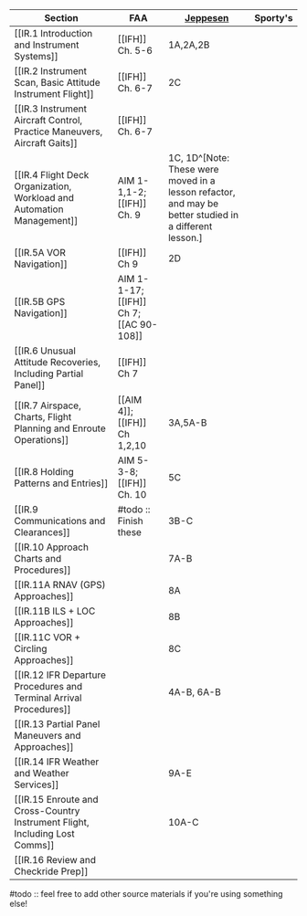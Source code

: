    | Section                                                                     | FAA                                     | [Jeppesen](https://shop.jeppesen.com/All-Products/Training/Training-Type/E-Books/Instrument-Commercial-E-book/p/10277281) | Sporty's |
   | --------------------------------------------------------------------------- | --------------------------------------- | ------------------------------------------------------------------------------------------------------------------------- | -------- |
   | [[IR.1 Introduction and Instrument Systems]]                                | [[IFH]] Ch. 5-6                         | 1A,2A,2B                                                                                                                  |          |
   | [[IR.2 Instrument Scan, Basic Attitude Instrument Flight]]                  | [[IFH]] Ch. 6-7                         | 2C                                                                                                                        |          |
   | [[IR.3 Instrument Aircraft Control, Practice Maneuvers, Aircraft Gaits]]    | [[IFH]] Ch. 6-7                         |                                                                                                                           |          |
   | [[IR.4 Flight Deck Organization, Workload and Automation Management]]       | AIM 1-1,1-2; [[IFH]] Ch. 9              | 1C, 1D^[Note: These were moved in a lesson refactor, and may be better studied in a different lesson.]                                                                                                                    |          |
   | [[IR.5A VOR Navigation]]                                      | [[IFH]] Ch 9                            | 2D                                                                                                                        |          |
   | [[IR.5B GPS Navigation]]                                                     | AIM 1-1-17; [[IFH]] Ch 7; [[AC 90-108]] |                                                                                                                           |          |
   | [[IR.6 Unusual Attitude Recoveries, Including Partial Panel]]               | [[IFH]] Ch 7                            |                                                                                                                           |          |
   | [[IR.7 Airspace, Charts, Flight Planning and Enroute Operations]]           | [[AIM 4]]; [[IFH]] Ch 1,2,10            | 3A,5A-B                                                                                                                   |          |
   | [[IR.8 Holding Patterns and Entries]]                           | AIM 5-3-8; [[IFH]] Ch. 10               | 5C                                                                                                                        |          |
   | [[IR.9 Communications and Clearances]]                                     | #todo :: Finish these                   | 3B-C                                                                                                                      |          |
   | [[IR.10 Approach Charts and Procedures]]                                    |                                         | 7A-B                                                                                                                      |          |
   | [[IR.11A RNAV (GPS) Approaches]]                                            |                                         | 8A                                                                                                                        |          |
   | [[IR.11B ILS + LOC Approaches]]                                             |                                         | 8B                                                                                                                        |          |
   | [[IR.11C VOR + Circling Approaches]]                                        |                                         | 8C                                                                                                                        |          |
   | [[IR.12 IFR Departure Procedures and Terminal Arrival Procedures]]          |                                         | 4A-B, 6A-B                                                                                                                |          |
   | [[IR.13 Partial Panel Maneuvers and Approaches]]                            |                                         |                                                                                                                           |          |
   | [[IR.14 IFR Weather and Weather Services]]                                  |                                         | 9A-E                                                                                                                      |          |
   | [[IR.15 Enroute and Cross-Country Instrument Flight, Including Lost Comms]] |                                         | 10A-C                                                                                                                     |          |
   | [[IR.16 Review and Checkride Prep]]                                         |                                         |                                                                                                                           |          |

#todo :: feel free to add other source materials if you're using something else!
